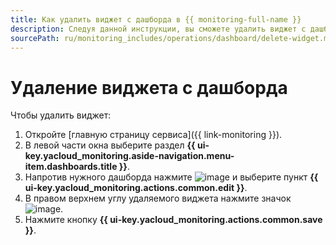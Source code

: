 ```yaml
---
title: Как удалить виджет с дашборда в {{ monitoring-full-name }}
description: Следуя данной инструкции, вы сможете удалить виджет с дашборда.
sourcePath: ru/monitoring_includes/operations/dashboard/delete-widget.md
---
```


# Удаление виджета с дашборда

Чтобы удалить виджет:

1. Откройте [главную страницу сервиса]({{ link-monitoring }}).
1. В левой части окна выберите раздел **{{ ui-key.yacloud_monitoring.aside-navigation.menu-item.dashboards.title }}**.
1. Напротив нужного дашборда нажмите ![image](../../../_assets/console-icons/ellipsis.svg) и выберите пункт **{{ ui-key.yacloud_monitoring.actions.common.edit }}**.
1. В правом верхнем углу удаляемого виджета нажмите значок ![image](../../../_assets/console-icons/xmark.svg).
1. Нажмите кнопку **{{ ui-key.yacloud_monitoring.actions.common.save }}**.
